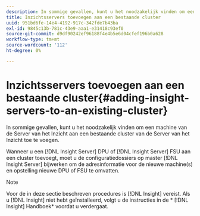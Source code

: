 ```yaml
---
description: In sommige gevallen, kunt u het noodzakelijk vinden om een machine van de Server van het Inzicht aan een bestaande cluster van de Server van het Inzicht toe te voegen.
title: Inzichtsservers toevoegen aan een bestaande cluster
uuid: 951bd6fe-14e4-4192-917c-342fde7b43ba
exl-id: 9845c13b-781c-43e9-aaa1-e31418c93ef0
source-git-commit: d9df90242ef96188f4e4b5e6d04cfef196b0a628
workflow-type: tm+mt
source-wordcount: '112'
ht-degree: 0%

---
```


# Inzichtsservers toevoegen aan een bestaande cluster{#adding-insight-servers-to-an-existing-cluster}

In sommige gevallen, kunt u het noodzakelijk vinden om een machine van de Server van het Inzicht aan een bestaande cluster van de Server van het Inzicht toe te voegen.

Wanneer u een [!DNL Insight Server] DPU of [!DNL Insight Server] FSU aan een cluster toevoegt, moet u de configuratiedossiers op master [!DNL Insight Server] bijwerken om de adresinformatie voor de nieuwe machine(s) en opstelling nieuwe DPU of FSU te omvatten.

>[!NOTE]
>
>Voor de in deze sectie beschreven procedures is [!DNL Insight] vereist. Als u [!DNL Insight] niet hebt geïnstalleerd, volgt u de instructies in de * [!DNL Insight] Handboek* voordat u verdergaat.
